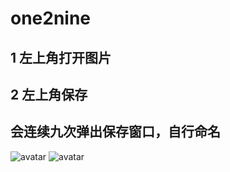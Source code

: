 # one2nine

## 1 左上角打开图片
## 2 左上角保存
## 会连续九次弹出保存窗口，自行命名

![avatar](https://github.com/esgloamp/one2nine/edit/main//screenshot/运行界面.png)
![avatar](https://github.com/esgloamp/one2nine/edit/main/screenshot/效果图.png)
